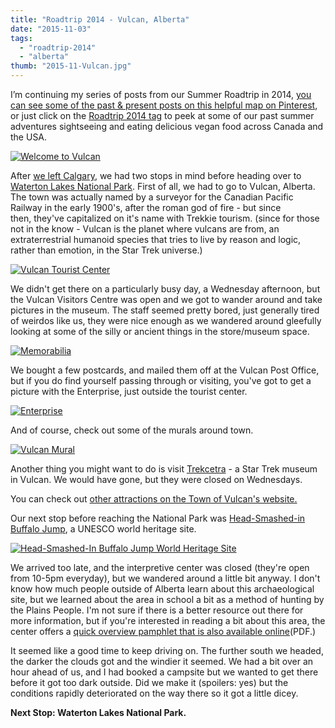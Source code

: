 ```yaml
---
title: "Roadtrip 2014 - Vulcan, Alberta"
date: "2015-11-03"
tags:
  - "roadtrip-2014"
  - "alberta"
thumb: "2015-11-Vulcan.jpg"
---
```


I’m continuing my series of posts from our Summer Roadtrip in 2014, [you can see some of the past & present posts on this helpful map on Pinterest](https://www.pinterest.com/meshellg/roadtrip-2014/), or just click on the [Roadtrip 2014 tag](http://meshell.ca/blog/category/roadtrip-2014/) to peek at some of our past summer adventures sightseeing and eating delicious vegan food across Canada and the USA.

[![Welcome to Vulcan](images/14790366996_8fbb7272f5_z.jpg)](https://www.flickr.com/photos/prairiev/14790366996/in/photolist-owYxHs-owYA8N-ohwjS4-oz1tzv-owYuPw-ohwp8D-oAL12Z-oyJvvn-oyYs6j-7Y9k6Z-7Y9jZK-7YczZ9 "Welcome to Vulcan")

After [we left Calgary](http://meshell.ca/blog/roadtrip-2014-calgary-the-coup-and-phil-and-sebastian/), we had two stops in mind before heading over to [Waterton Lakes National Park](http://www.pc.gc.ca/eng/pn-np/ab/waterton/index.aspx). First of all, we had to go to Vulcan, Alberta. The town was actually named by a surveyor for the Canadian Pacific Railway in the early 1900's, after the roman god of fire - but since then, they've capitalized on it's name with Trekkie tourism. (since for those not in the know - Vulcan is the planet where vulcans are from, an extraterrestrial humanoid species that tries to live by reason and logic, rather than emotion, in the Star Trek universe.)

[![Vulcan Tourist Center](images/14790384876_d37f710ab7_z.jpg)](https://www.flickr.com/photos/prairiev/14790384876/in/photolist-owYxHs-owYA8N-ohwjS4-oz1tzv-owYuPw-ohwp8D-oAL12Z-oyJvvn-oyYs6j-7Y9k6Z-7Y9jZK-7YczZ9 "Vulcan Tourist Center")

We didn't get there on a particularly busy day, a Wednesday afternoon, but the Vulcan Visitors Centre was open and we got to wander around and take pictures in the museum. The staff seemed pretty bored, just generally tired of weirdos like us, they were nice enough as we wandered around gleefully looking at some of the silly or ancient things in the store/museum space.

[![Memorabilia](images/14812990812_8f27e6c4b5_z.jpg)](https://www.flickr.com/photos/prairiev/14812990812/in/photolist-owYxHs-owYA8N-ohwjS4-oz1tzv-owYuPw-ohwp8D-oAL12Z-oyJvvn-oyYs6j-7Y9k6Z-7Y9jZK-7YczZ9/ "Memorabilia")

We bought a few postcards, and mailed them off at the Vulcan Post Office, but if you do find yourself passing through or visiting, you've got to get a picture with the Enterprise, just outside the tourist center.

[![Enterprise](images/14810270731_0a077a9fcc_z.jpg)](https://www.flickr.com/photos/prairiev/14810270731/in/photolist-owYxHs-owYA8N-ohwjS4-oz1tzv-owYuPw-ohwp8D-oAL12Z-oyJvvn-oyYs6j-7Y9k6Z-7Y9jZK-7YczZ9/ "Enterprise")

And of course, check out some of the murals around town.

[![Vulcan Mural](images/4574124942_e1ace30434_z.jpg)](https://www.flickr.com/photos/prairiev/4574124942/in/photolist-owYxHs-owYA8N-ohwjS4-oz1tzv-owYuPw-ohwp8D-oAL12Z-oyJvvn-oyYs6j-7Y9k6Z-7Y9jZK-7YczZ9/ "Vulcan Mural")

Another thing you might want to do is visit [Trekcetra](http://www.trekcetera.com/) - a Star Trek museum in Vulcan. We would have gone, but they were closed on Wednesdays.

You can check out [other attractions on the Town of Vulcan's website.](http://www.townofvulcan.ca/visit/attractions)

Our next stop before reaching the National Park was [Head-Smashed-in Buffalo Jump](http://www.history.alberta.ca/headsmashedin/), a UNESCO world heritage site.

[![Head-Smashed-In Buffalo Jump World Heritage Site](images/14638383528_9e3f36e40d_z.jpg)](https://www.flickr.com/photos/prairiev/14638383528/in/album-72157645740351143/ "Head-Smashed-In Buffalo Jump World Heritage Site")

We arrived too late, and the interpretive center was closed (they're open from 10-5pm everyday), but we wandered around a little bit anyway. I don't know how much people outside of Alberta learn about this archaeological site, but we learned about the area in school a bit as a method of hunting by the Plains People. I'm not sure if there is a better resource out there for more information, but if you're interested in reading a bit about this area, the center offers a [quick overview pamphlet that is also available online](http://www.history.alberta.ca/headsmashedin/docs/hsibj_infoguide_vs3.pdf)(PDF.)

It seemed like a good time to keep driving on. The further south we headed, the darker the clouds got and the windier it seemed. We had a bit over an hour ahead of us, and I had booked a campsite but we wanted to get there before it got too dark outside. Did we make it (spoilers: yes) but the conditions rapidly deteriorated on the way there so it got a little dicey.

**Next Stop: Waterton Lakes National Park.**

